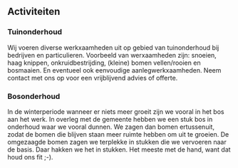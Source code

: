 ## Activiteiten

### Tuinonderhoud

Wij voeren diverse werkxaamheden uit op gebied van tuinonderhoud bij bedrijven en particulieren. Voorbeeld van werxaamheden zijn: snoeien, haag knippen, onkruidbestrijding, (kleine) bomen vellen/rooien en bosmaaien. En eventueel ook eenvoudige aanlegwerkxaamheden. Neem contact met ons op voor een vrijblijvend advies of offerte.

 

### Bosonderhoud

In de winterperiode wanneer er niets meer groeit zijn we vooral in het bos aan het werk. In overleg met de gemeente hebben we een stuk bos in onderhoud waar we vooral dunnen. We zagen dan bomen ertussenuit, zodat de bomen die blijven staan meer ruimte hebben om uit te groeien. De omgezaagde bomen zagen we terplekke in stukken die we vervoeren naar de basis. Daar hakken we het in stukken. Het meeste met de hand, want dat houd ons fit ;-).

